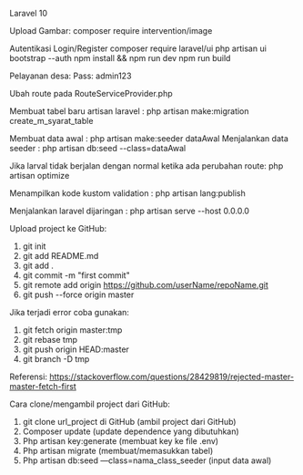 Laravel 10

Upload Gambar:
composer require intervention/image

Autentikasi Login/Register
composer require laravel/ui
php artisan ui bootstrap --auth
npm install && npm run dev
npm run build  


Pelayanan desa:
Pass: admin123

Ubah route pada RouteServiceProvider.php

Membuat tabel baru artisan laravel : php artisan make:migration create_m_syarat_table

Membuat data awal : php artisan make:seeder dataAwal
Menjalankan data seeder : php artisan db:seed --class=dataAwal

Jika larval tidak berjalan dengan normal ketika ada perubahan route: php artisan optimize

Menampilkan kode kustom validation : php artisan lang:publish

Menjalankan laravel dijaringan : php artisan serve --host 0.0.0.0

Upload project ke GitHub:
1. git init
2. git add README.md
3. git add .
4. git commit -m "first commit"
5. git remote add origin https://github.com/userName/repoName.git
6. git push --force origin master

Jika terjadi error coba gunakan:
1. git fetch origin master:tmp
2. git rebase tmp
3. git push origin HEAD:master
4. git branch -D tmp

Referensi: https://stackoverflow.com/questions/28429819/rejected-master-master-fetch-first

Cara clone/mengambil project dari GitHub:
1. git clone url_project di GitHub (ambil project dari GitHub)
2. Composer update (update dependence yang dibutuhkan)
3. Php artisan key:generate (membuat key ke file .env)
4. Php artisan migrate (membuat/memasukkan tabel)
5. Php artisan db:seed —class=nama_class_seeder (input data awal) 
